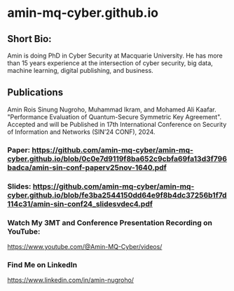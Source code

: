 # amin-mq-cyber.github.io

## Short Bio:
Amin is doing PhD in Cyber Security at Macquarie University. He has more than 15 years experience at the intersection of cyber security, big data, machine learning, digital publishing, and business.

## Publications
Amin Rois Sinung Nugroho, Muhammad Ikram, and Mohamed Ali Kaafar. "Performance Evaluation of Quantum-Secure Symmetric Key Agreement". Accepted and will be Published in 17th International Conference on Security of Information and Networks (SIN’24 CONF), 2024. 

### Paper: <https://github.com/amin-mq-cyber/amin-mq-cyber.github.io/blob/0c0e7d9119f8ba652c9cbfa69fa13d3f796badca/amin-sin-conf-paperv25nov-1640.pdf>
### Slides: <https://github.com/amin-mq-cyber/amin-mq-cyber.github.io/blob/fe3ba2544150dd64e9f8b4dc37256b1f7d114c31/amin-sin-conf24_slidesvdec4.pdf>

### Watch My 3MT and Conference Presentation Recording on YouTube:
<https://www.youtube.com/@Amin-MQ-Cyber/videos/>

### Find Me on LinkedIn
<https://www.linkedin.com/in/amin-nugroho/>
